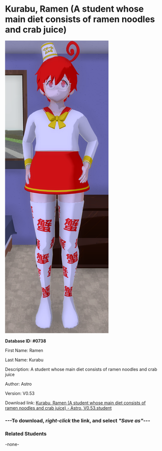 # Kurabu, Ramen (A student whose main diet consists of ramen noodles and crab juice)

<img src="../../Files/Images/Kurabu, Ramen (A student whose main diet consists of ramen noodles and crab juice).png" title="Kurabu, Ramen (A student whose main diet consists of ramen noodles and crab juice) - Astro, V0.53">

**Database ID: #0738**

First Name: Ramen

Last Name: Kurabu

Description: A student whose main diet consists of ramen noodles and crab juice

Author: Astro

Version: V0.53

Download link: <a href="https://raw.githubusercontent.com/Arbiter1223/Daigaku-Gurashi-Custom-Students/master/Files/Student%20Files/Kurabu%2C%20Ramen%20(A%20student%20whose%20main%20diet%20consists%20of%20ramen%20noodles%20and%20crab%20juice)%20-%20Astro%2C%20V0.53.student">Kurabu, Ramen (A student whose main diet consists of ramen noodles and crab juice) - Astro, V0.53.student</a>

### ---**To download, _right-click_ the link, and select _"Save as"_**---

### Related Students

-none-
